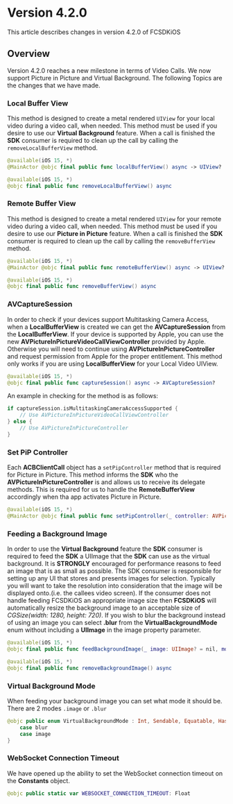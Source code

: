 # Version 4.2.0

This article describes changes in version 4.2.0 of FCSDKiOS

## Overview
Version 4.2.0 reaches a new milestone in terms of Video Calls. We now support Picture in Picture and Virtual Background. The following Topics are the changes that we have made.

### Local Buffer View
This method is designed to create a metal rendered `UIView` for your local video during a video call, when needed. This method must be used if you desire to use our **Virtual Background** feature.
When a call is finished the **SDK** consumer is required to clean up the call by calling the `removeLocalBufferView` method. 
```swift
@available(iOS 15, *)
@MainActor @objc final public func localBufferView() async -> UIView?
```

```swift
@available(iOS 15, *)
@objc final public func removeLocalBufferView() async
```

### Remote Buffer View
This method is designed to create a metal rendered `UIView` for your remote video during a video call, when needed. This method must be used if you desire to use our **Picture in Picture** feature.
When a call is finished the **SDK** consumer is required to clean up the call by calling the `removeBufferView` method. 
```swift
@available(iOS 15, *)
@MainActor @objc final public func remoteBufferView() async -> UIView?
```

```swift
@available(iOS 15, *)
@objc final public func removeBufferView() async
```

### AVCaptureSession
In order to check if your devices support Multitasking Camera Access, when a **LocalBufferView** is created we can get the **AVCaptureSession** from the **LocalBufferView**. If your device is supported by Apple, you can use the new **AVPictureInPictureVideoCallViewController** provided by Apple. Otherwise you will need to continue using **AVPictureInPictureController** and request permission from Apple for the proper entitlement. This method only works if you are using **LocalBufferView** for your Local Video UIView.
```swift
@available(iOS 15, *)
@objc final public func captureSession() async -> AVCaptureSession?
```

An example in checking for the method is as follows:
```swift
if captureSession.isMultitaskingCameraAccessSupported {
    // Use AVPictureInPictureVideoCallViewController
} else {
    // Use AVPictureInPictureController
}
```

### Set PiP Controller
Each **ACBClientCall** object has a `setPipController` method that is required for Picture in Picture. This method informs the **SDK** who the **AVPictureInPictureController** is and allows us to receive its delegate methods. This is required for us to handle the **RemoteBufferView** accordingly when tha app activates Picture in Picture.
```swift
@available(iOS 15, *)
@MainActor @objc final public func setPipController(_ controller: AVPictureInPictureController) async
```

### Feeding a Background Image
In order to use the **Virtual Background** feature the **SDK** consumer is required to feed the **SDK** a UIImage that the **SDK** can use as the virtual background. It is **STRONGLY** encouraged for performance reasons to feed an image that is as small as possible. The SDK consumer is responsible for setting up any UI that stores and presents images for selection. Typically you will want to take the resolution into consideration that the image will be displayed onto.(i.e. the callees video screen). If the consumer does not handle feeding FCSDKiOS an appropriate image size then **FCSDKiOS** will automatically resize the background image to an acceptable size of *CGSize(width: 1280, height: 720)*. If you wish to blur the background instead of using an image you can select **.blur** from the **VirtualBackgroundMode** enum without including a **UIImage** in the image property parameter.

```swift
@available(iOS 15, *)
@objc final public func feedBackgroundImage(_ image: UIImage? = nil, mode: FCSDKiOS.VirtualBackgroundMode = .image) async
```

```swift
@available(iOS 15, *)
@objc final public func removeBackgroundImage() async
```

### Virtual Background Mode
When feeding your background image you can set what mode it should be. There are 2 modes `.image` or `.blur`  
```swift
@objc public enum VirtualBackgroundMode : Int, Sendable, Equatable, Hashable, RawRepresentable {
    case blur
    case image
}
```

### WebSocket Connection Timeout
We have opened up the ability to set the WebSocket connection timeout on the **Constants** object.
```swift
@objc public static var WEBSOCKET_CONNECTION_TIMEOUT: Float
```
